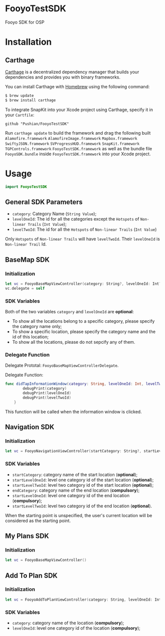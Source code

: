 # FooyoTestSDK

Fooyo SDK for OSP

# Installation

## Carthage

[Carthage](https://github.com/Carthage/Carthage) is a decentralized dependency manager that builds your dependencies and provides you with binary frameworks.

You can install Carthage with [Homebrew](http://brew.sh/) using the following command:

```bash
$ brew update
$ brew install carthage
```

To integrate SnapKit into your Xcode project using Carthage, specify it in your `Cartfile`:

```ogdl
github "Pushian/FooyoTestSDK"
```

Run `carthage update` to build the framework and drag the following built 
`Alamofire.framework`
`AlamofireImage.framework`
`Mapbox.framework`
`SwiftyJSON.framework`
`SVProgressHUD.framework`
`SnapKit.framework`
`TGPControls.framework`
`FooyoTestSDK.framework`
as well as the bundle file `FooyoSDK.bundle` inside `FooyoTestSDK.framework`
into your Xcode project.

# Usage

```swift
import FooyoTestSDK
```

## General SDK Parameters

- `category`: Category Name (`String Value`);
- `levelOneId`: The id for all the categories except the `Hotspots` of `Non-linear Trails` (`Int Value`);
- `levelTwoId`: The id for all the `Hotspots` of `Non-linear Trails` (`Int Value`)

Only `Hotspots` of `Non-linear Trails` will have `levelTwoId`. Their `levelOneId` is `Non-linear Trail` Id.

## BaseMap SDK

### Initialization

```swift
let vc = FooyoBaseMapViewController(category: String?, levelOneId: Int?)
vc.delegate = self
```

### SDK Variables

Both of the two variables `category` and `levelOneId` are **optional**:

- To show all the locations belong to a specific category, please specify the category name only;
- To show a specific location, please specify the category name and the id of this location;
- To show all the locations, please do not sepcify any of them.

### Delegate Function

Delegate Prototal: `FooyoBaseMapViewControllerDelegate`.

Delegate Function:

```swift
func didTapInformationWindow(category: String, levelOneId: Int, levelTwoId: Int?) {
        debugPrint(category)
        debugPrint(levelOneId)
        debugPrint(levelTwoId)
    }
```

This function will be called when the information window is clicked.

## Navigation SDK

### Initialization

```swift
let vc = FooyoNavigationViewController(startCategory: String?, startLevelOneId: Int? startLevelTwoId: Int?, endCategory: String?, endLevelOneId: Int?, endLevelTwoId: Int?)
```

### SDK Variables

- `startCategory`: category name of the start location (**optional**);
- `startLevelOneId`: level one category id of the start location (**optional**);
- `startLevelTwoId`: level two category id of the start location (**optional**);
- `endCategory`: category name of the end location (**compulsory**);
- `startLevelOneId`: level one category id of the end location (**compulsory**);
- `startLevelTwoId`: level two category id of the end location (**optional**).

When the starting point is unspecified, the user's current location will be considered as the starting point.

## My Plans SDK

### Initialization

```swift
let vc = FooyoBaseMapViewController()
```

## Add To Plan SDK

### Initialization

```swift
let vc = FooyoAddToPlanViewController(category: String, levelOneId: Int)
```

### SDK Variables

- `category`: category name of the location (**compulsory**);
- `levelOneId`: level one category id of the location (**compulsory**);

